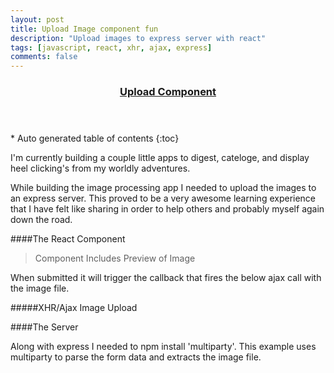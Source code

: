 ```yaml
---
layout: post
title: Upload Image component fun
description: "Upload images to express server with react"
tags: [javascript, react, xhr, ajax, express]
comments: false
---
```


<section id="table-of-contents" class="toc tocFixed">
  <header>
    <a href="#">
      <h3>Upload Component</h3>
    </a>
  </header>
<div id="drawer" markdown="1">
*  Auto generated table of contents
{:toc}
</div>
</section><!-- /#table-of-contents -->

I'm currently building a couple little apps to digest, cateloge, and display heel clicking's from my worldly adventures.  


While building the image processing app I needed to upload the images to an express server. This proved to be a very awesome learning experience that I have felt like sharing in order to help others and probably myself again down the road.

####The React Component

<script src="https://gist.github.com/hartzis/0b77920380736f98e4f9.js"></script>

>Component Includes Preview of Image

When submitted it will trigger the callback that fires the below ajax call with the image file.

#####XHR/Ajax Image Upload

<script src="https://gist.github.com/hartzis/093173bb0b82eaafa73b.js"></script>

####The Server

Along with express I needed to npm install 'multiparty'. This example uses multiparty to parse the form data and extracts the image file.

